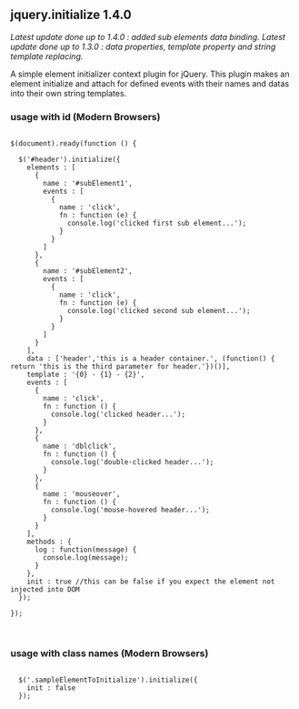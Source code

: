 ## jquery.initialize 1.4.0

<i>Latest update done up to 1.4.0 : added sub elements data binding.</i>
<i>Latest update done up to 1.3.0 : data properties, template property and string template replacing.</i>

A simple element initializer context plugin for jQuery.
This plugin makes an element initialize and attach for defined events with their names and datas into their own string templates.

### usage with id (Modern Browsers)
<pre lang="javascript">
<code>
$(document).ready(function () {
        
  $('#header').initialize({
    elements : [
      {
        name : '#subElement1',
        events : [
          {
            name : 'click',
            fn : function (e) {
              console.log('clicked first sub element...');
            }
          }
        ]
      },
      {
        name : '#subElement2',
        events : [
          {
            name : 'click',
            fn : function (e) {
              console.log('clicked second sub element...');
            }
          }
        ]
      }
    ],
    data : ['header','this is a header container.', (function() { return 'this is the third parameter for header.'})()],
    template : '<span>{0} - {1} - {2}</span>',
    events : [
      {
        name : 'click',
        fn : function () {
          console.log('clicked header...');
        }
      },
      {
        name : 'dblclick',
        fn : function () {
          console.log('double-clicked header...');
        }
      },
      {
        name : 'mouseover',
        fn : function () {
          console.log('mouse-hovered header...');
        }
      }
    ],
    methods : {
      log : function(message) {
        console.log(message);
      }
    },
    init : true //this can be false if you expect the element not injected into DOM
  });

});

</code>
</pre>

### usage with class names (Modern Browsers)
<pre lang="javascript">
<code>
  $('.sampleElementToInitialize').initialize({
    init : false
  });
</code>
</pre>